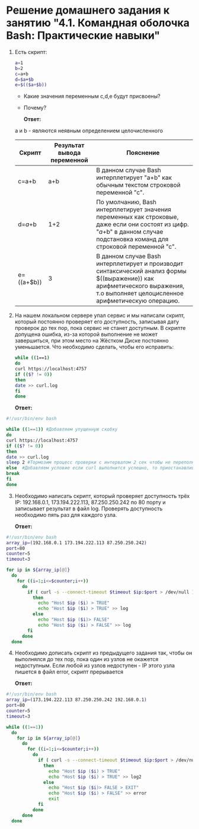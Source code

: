 
# Решение домашнего задания к занятию "4.1. Командная оболочка Bash: Практические навыки"

1. Есть скрипт:
	```bash
	a=1
	b=2
	c=a+b
	d=$a+$b
	e=$(($a+$b))
	```
	* Какие значения переменным c,d,e будут присвоены?
	
	* Почему?
	
	  
	
	  **Ответ:**
	
	a и b - являются неявным определением целочисленного
	
	| Скрипт       | Результат вывода переменной | Пояснение                                                    |
	| ------------ | --------------------------- | ------------------------------------------------------------ |
	| c=a+b        | a+b                         | В данном случае Bash интерплетирует "a+b" как обычным текстом строковой переменной "с". |
	| d=$a+$b      | 1+2                         | По умолчанию, Bash интерплетирует значения переменных как строковые, даже если они состоят из цифр. "$a+$b" в данном случае подстановка команд для строковой переменной "с". |
	| e=$(($a+$b)) | 3                           | В данном случае Bash интерплетирует и производит синтаксический анализ формы $((выражение)) как арифметического выражения, т.о выполняет целоцисленное арифметическую операцию. |
	
	
	
1. На нашем локальном сервере упал сервис и мы написали скрипт, который постоянно проверяет его доступность, записывая дату проверок до тех пор, пока сервис не станет доступным. В скрипте допущена ошибка, из-за которой выполнение не может завершиться, при этом место на Жёстком Диске постоянно уменьшается. Что необходимо сделать, чтобы его исправить:
	```bash
	while ((1==1)
	do
	curl https://localhost:4757
	if (($? != 0))
	then
	date >> curl.log
	fi
	done
	```
	
	**Ответ:**
```bash
#!/usr/bin/env bash

while ((1==1)) #Добавляем упущенную скобку
do
curl https://localhost:4757
if (($? != 0))
then
date >> curl.log
sleep 2 #Тормозим процесс проверки с интервалом 2 сек чтобы не переполнять резко жесткий диск 
else  #Добавляем условие если curl выполнится успешно, то приостанавливаем дальнейшее выполнение скрипта
break 
fi
done
```

3. Необходимо написать скрипт, который проверяет доступность трёх IP: 192.168.0.1, 173.194.222.113, 87.250.250.242 по 80 порту и записывает результат в файл log. Проверять доступность необходимо пять раз для каждого узла.

   **Ответ:**

```bash
#!/usr/bin/env bash
array_ip=(192.168.0.1 173.194.222.113 87.250.250.242)
port=80
counter=5
timeout=3

for ip in ${array_ip[@]}
  do
    for ((i=1;i<=$counter;i++))
      do  
        if ( curl -s --connect-timeout $timeout $ip:$port > /dev/null )
          then 
            echo "Host $ip ($i) > TRUE"
            echo "Host $ip ($i) > TRUE" >> log
          else
            echo "Host $ip ($i)> FALSE"
            echo "Host $ip ($i) > FALSE" >> log
        fi
      done
  done
```

4. Необходимо дописать скрипт из предыдущего задания так, чтобы он выполнялся до тех пор, пока один из узлов не окажется недоступным. Если любой из узлов недоступен - IP этого узла пишется в файл error, скрипт прерывается

   **Ответ:**

```bash
#!/usr/bin/env bash
array_ip=(173.194.222.113 87.250.250.242 192.168.0.1)
port=80
counter=5
timeout=3

while ((1==1))
  do
    for ip in ${array_ip[@]}
      do
        for ((i=1;i<=$counter;i++))
          do  
            if ( curl -s --connect-timeout $timeout $ip:$port > /dev/null )
              then 
                echo "Host $ip ($i) > TRUE"
                echo "Host $ip ($i) > TRUE" >> log2
              else
                echo "Host $ip ($i)> FALSE > EXIT"
                echo "Host $ip ($i) > FALSE" >> error
                exit 
            fi
          done
      done
  done
```

